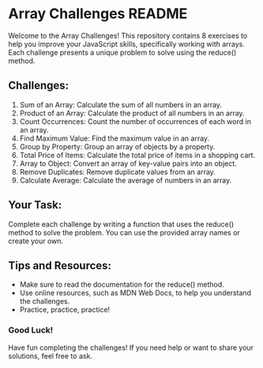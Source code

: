 # Array Challenges README

Welcome to the Array Challenges! This repository contains 8 exercises to help you improve your JavaScript skills, specifically working with arrays. Each challenge presents a unique problem to solve using the reduce() method.

## Challenges:

1. Sum of an Array: Calculate the sum of all numbers in an array.
2. Product of an Array: Calculate the product of all numbers in an array.
3. Count Occurrences: Count the number of occurrences of each word in an array.
4. Find Maximum Value: Find the maximum value in an array.
5. Group by Property: Group an array of objects by a property.
6. Total Price of Items: Calculate the total price of items in a shopping cart.
7. Array to Object: Convert an array of key-value pairs into an object.
8. Remove Duplicates: Remove duplicate values from an array.
9. Calculate Average: Calculate the average of numbers in an array.

## Your Task:

Complete each challenge by writing a function that uses the reduce() method to solve the problem. You can use the provided array names or create your own.

## Tips and Resources:

- Make sure to read the documentation for the reduce() method.
- Use online resources, such as MDN Web Docs, to help you understand the challenges.
- Practice, practice, practice!

### Good Luck!

Have fun completing the challenges! If you need help or want to share your solutions, feel free to ask.